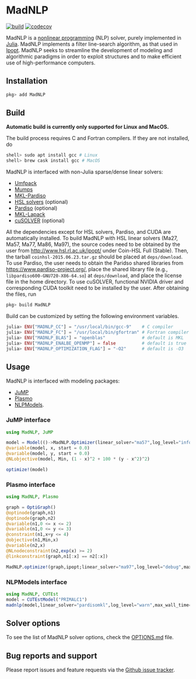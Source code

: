 MadNLP
========
[![build](https://github.com/sshin23/MadNLP.jl/workflows/build/badge.svg?branch=master)](https://github.com/sshin23/MadNLP.jl/actions?query=workflow%3Abuild) [![codecov](https://codecov.io/gh/sshin23/MadNLP.jl/branch/master/graph/badge.svg)](https://codecov.io/gh/sshin23/MadNLP.jl)

MadNLP is a [nonlinear programming](https://en.wikipedia.org/wiki/Nonlinear_programming) (NLP) solver, purely implemented in [Julia](https://julialang.org/). MadNLP implements a filter line-search algorithm, as that used in [Ipopt](https://github.com/coin-or/Ipopt). MadNLP seeks to streamline the development of modeling and algorithmic paradigms in order to exploit structures and to make efficient use of high-performance computers. 

## Installation
```julia
pkg> add MadNLP
```

## Build
**Automatic build is currently only supported for Linux and MacOS.**

The build process requires C and Fortran compilers. If they are not installed, do
```julia
shell> sudo apt install gcc # Linux
shell> brew cask install gcc # MacOS
```

MadNLP is interfaced with non-Julia sparse/dense linear solvers:
- [Umfpack](https://people.engr.tamu.edu/davis/suitesparse.html)
- [Mumps](http://mumps.enseeiht.fr/) 
- [MKL-Pardiso](https://software.intel.com/content/www/us/en/develop/documentation/mkl-developer-reference-fortran/top/sparse-solver-routines/intel-mkl-pardiso-parallel-direct-sparse-solver-interface.html) 
- [HSL solvers](http://www.hsl.rl.ac.uk/ipopt/) (optional) 
- [Pardiso](https://www.pardiso-project.org/) (optional) 
- [MKL-Lapack](https://software.intel.com/content/www/us/en/develop/documentation/mkl-developer-reference-fortran/top/lapack-routines.html)
- [cuSOLVER](https://docs.nvidia.com/cuda/cusolver/index.html) (optional)

All the dependencies except for HSL solvers, Pardiso, and CUDA are automatically installed. To build MadNLP with HSL linear solvers (Ma27, Ma57, Ma77, Ma86, Ma97), the source codes need to be obtained by the user from <http://www.hsl.rl.ac.uk/ipopt/> under Coin-HSL Full (Stable). Then, the tarball `coinhsl-2015.06.23.tar.gz` should be placed at `deps/download`. To use Pardiso, the user needs to obtain the Paridso shared libraries from <https://www.pardiso-project.org/>, place the shared library file (e.g., `libpardiso600-GNU720-X86-64.so`) at `deps/download`, and place the license file in the home directory. To use cuSOLVER, functional NVIDIA driver and corresponding CUDA toolkit need to be installed by the user. After obtaining the files, run
```julia
pkg> build MadNLP
```
Build can be customized by setting the following environment variables.
```julia
julia> ENV["MADNLP_CC"] = "/usr/local/bin/gcc-9"    # C compiler
julia> ENV["MADNLP_FC"] = "/usr/local/bin/gfortran" # Fortran compiler
julia> ENV["MADNLP_BLAS"] = "openblas"              # default is MKL
julia> ENV["MADNLP_ENALBE_OPENMP"] = false          # default is true
julia> ENV["MADNLP_OPTIMIZATION_FLAG"] = "-O2"      # default is -O3
```

## Usage
MadNLP is interfaced with modeling packages: 
- [JuMP](https://github.com/jump-dev/JuMP.jl)
- [Plasmo](https://github.com/zavalab/Plasmo.jl)
- [NLPModels](https://github.com/JuliaSmoothOptimizers/NLPModels.jl).

### JuMP interface
```julia
using MadNLP, JuMP

model = Model(()->MadNLP.Optimizer(linear_solver="ma57",log_level="info",max_iter=100))
@variable(model, x, start = 0.0)
@variable(model, y, start = 0.0)
@NLobjective(model, Min, (1 - x)^2 + 100 * (y - x^2)^2)

optimize!(model)

```

### Plasmo interface
```julia
using MadNLP, Plasmo

graph = OptiGraph()
@optinode(graph,n1)
@optinode(graph,n2)
@variable(n1,0 <= x <= 2)
@variable(n1,0 <= y <= 3)
@constraint(n1,x+y <= 4)
@objective(n1,Min,x)
@variable(n2,x)
@NLnodeconstraint(n2,exp(x) >= 2)
@linkconstraint(graph,n1[:x] == n2[:x])

MadNLP.optimize!(graph,ipopt;linear_solver="ma97",log_level="debug",max_iter=100)

```

### NLPModels interface
```julia
using MadNLP, CUTEst
model = CUTEstModel("PRIMALC1")
madnlp(model,linear_solver="pardisomkl",log_level="warn",max_wall_time=3600)
```

## Solver options
To see the list of MadNLP solver options, check the [OPTIONS.md](https://github.com/sshin23/MadNLP/blob/master/OPTIONS.md) file.
## Bug reports and support
Please report issues and feature requests via the [Github issue tracker](https://github.com/sshin23/MadNLP/issues).
